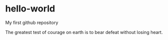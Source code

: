 # hello-world
My first github repository

The greatest test of courage on earth is to bear defeat without losing heart. 
